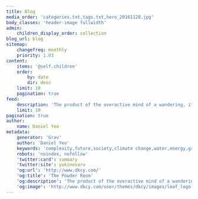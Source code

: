 ```yaml
---
title: Blog
media_order: 'categories.txt,tags.txt,hero_20161128.jpg'
body_classes: 'header-image fullwidth'
admin:
    children_display_order: collection
blog_url: blog
sitemap:
    changefreq: monthly
    priority: 1.03
content:
    items: '@self.children'
    order:
        by: date
        dir: desc
    limit: 10
    pagination: true
feed:
    description: 'The product of the overactive mind of a wandering, itinerant monkey with a deep addiction to white powder, navel-gazing and mountains.'
    limit: 10
pagination: true
author:
    name: Daniel Yeo
metadata:
    generator: 'Grav'
    author: 'Daniel Yeo'
    keywords: 'complexity,future,society,climate change,water,energy,growth'
    robots: 'noindex, nofollow'
    'twitter:card': summary
    'twitter:site': yukinosaru
    'og:url': 'http://www.dkcy.com/'
    'og:title': 'The Powder Room'
    'og:description': 'The product of the overactive mind of a wandering, itinerant monkey with a deep addiction to white powder, navel-gazing and mountains.'
    'og:image': 'http://www.dkcy.com/user/themes/dkcy/images/leaf_logo.png'
---
```


